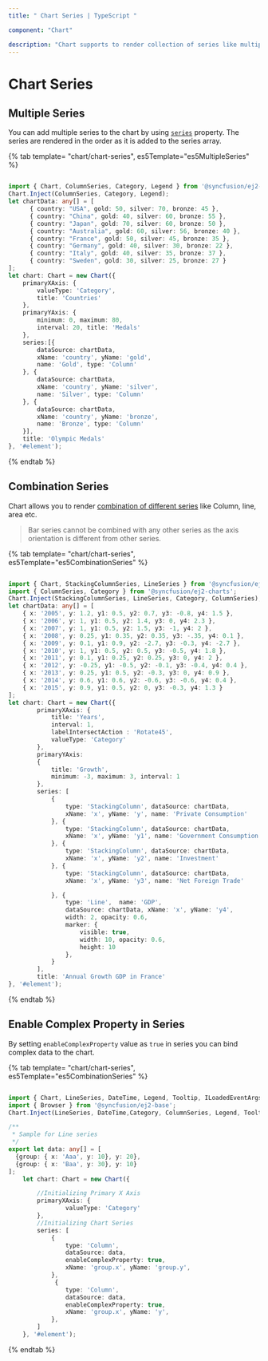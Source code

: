 ```yaml
---
title: " Chart Series | TypeScript "

component: "Chart"

description: "Chart supports to render collection of series like multiple series or combination series."
---
```


# Chart Series

## Multiple Series

You can add multiple series to the chart by using [`series`](../api/chart/seriesModel/) property.
The series are rendered in the order as it is added to the series array.

{% tab template= "chart/chart-series", es5Template="es5MultipleSeries" %}

```typescript

import { Chart, ColumnSeries, Category, Legend } from '@syncfusion/ej2-charts';
Chart.Inject(ColumnSeries, Category, Legend);
let chartData: any[] = [
      { country: "USA", gold: 50, silver: 70, bronze: 45 },
      { country: "China", gold: 40, silver: 60, bronze: 55 },
      { country: "Japan", gold: 70, silver: 60, bronze: 50 },
      { country: "Australia", gold: 60, silver: 56, bronze: 40 },
      { country: "France", gold: 50, silver: 45, bronze: 35 },
      { country: "Germany", gold: 40, silver: 30, bronze: 22 },
      { country: "Italy", gold: 40, silver: 35, bronze: 37 },
      { country: "Sweden", gold: 30, silver: 25, bronze: 27 }
];
let chart: Chart = new Chart({
    primaryXAxis: {
        valueType: 'Category',
        title: 'Countries'
    },
    primaryYAxis: {
        minimum: 0, maximum: 80,
        interval: 20, title: 'Medals'
    },
    series:[{
        dataSource: chartData,
        xName: 'country', yName: 'gold',
        name: 'Gold', type: 'Column'
    }, {
        dataSource: chartData,
        xName: 'country', yName: 'silver',
        name: 'Silver', type: 'Column'
    }, {
        dataSource: chartData,
        xName: 'country', yName: 'bronze',
        name: 'Bronze', type: 'Column'
    }],
    title: 'Olympic Medals'
}, '#element');

```

{% endtab %}

## Combination Series

Chart allows you to render [combination of different series](https://www.syncfusion.com/javascript-ui-controls/js-charts/chart-types/combination-chart) like Column, line, area etc.

>Bar series cannot be combined with any other series as the axis orientation is different from other series.

{% tab template= "chart/chart-series", es5Template="es5CombinationSeries" %}

```typescript

import { Chart, StackingColumnSeries, LineSeries } from '@syncfusion/ej2-charts';
import { ColumnSeries, Category } from '@syncfusion/ej2-charts';
Chart.Inject(StackingColumnSeries, LineSeries, Category, ColumnSeries);
let chartData: any[] = [
    { x: '2005', y: 1.2, y1: 0.5, y2: 0.7, y3: -0.8, y4: 1.5 },
    { x: '2006', y: 1, y1: 0.5, y2: 1.4, y3: 0, y4: 2.3 },
    { x: '2007', y: 1, y1: 0.5, y2: 1.5, y3: -1, y4: 2 },
    { x: '2008', y: 0.25, y1: 0.35, y2: 0.35, y3: -.35, y4: 0.1 },
    { x: '2009', y: 0.1, y1: 0.9, y2: -2.7, y3: -0.3, y4: -2.7 },
    { x: '2010', y: 1, y1: 0.5, y2: 0.5, y3: -0.5, y4: 1.8 },
    { x: '2011', y: 0.1, y1: 0.25, y2: 0.25, y3: 0, y4: 2 },
    { x: '2012', y: -0.25, y1: -0.5, y2: -0.1, y3: -0.4, y4: 0.4 },
    { x: '2013', y: 0.25, y1: 0.5, y2: -0.3, y3: 0, y4: 0.9 },
    { x: '2014', y: 0.6, y1: 0.6, y2: -0.6, y3: -0.6, y4: 0.4 },
    { x: '2015', y: 0.9, y1: 0.5, y2: 0, y3: -0.3, y4: 1.3 }
];
let chart: Chart = new Chart({
        primaryXAxis: {
            title: 'Years',
            interval: 1,
            labelIntersectAction : 'Rotate45',
            valueType: 'Category'
        },
        primaryYAxis:
        {
            title: 'Growth',
            minimum: -3, maximum: 3, interval: 1
        },
        series: [
            {
                type: 'StackingColumn', dataSource: chartData,
                xName: 'x', yName: 'y', name: 'Private Consumption'
            }, {
                type: 'StackingColumn', dataSource: chartData,
                xName: 'x', yName: 'y1', name: 'Government Consumption'
            }, {
                type: 'StackingColumn', dataSource: chartData,
                xName: 'x', yName: 'y2', name: 'Investment'
            }, {
                type: 'StackingColumn', dataSource: chartData,
                xName: 'x', yName: 'y3', name: 'Net Foreign Trade'

            }, {
                type: 'Line',  name: 'GDP',
                dataSource: chartData, xName: 'x', yName: 'y4',
                width: 2, opacity: 0.6,
                marker: {
                    visible: true,
                    width: 10, opacity: 0.6,
                    height: 10
                },
            }
        ],
        title: 'Annual Growth GDP in France'
}, '#element');

```

{% endtab %}

## Enable Complex Property in Series

By setting `enableComplexProperty` value as `true` in series you can bind complex data to the chart.

{% tab template= "chart/chart-series", es5Template="es5CombinationSeries" %}

```typescript

import { Chart, LineSeries, DateTime, Legend, Tooltip, ILoadedEventArgs, ChartTheme,Category, ColumnSeries, } from '@syncfusion/ej2-charts';
import { Browser } from '@syncfusion/ej2-base';
Chart.Inject(LineSeries, DateTime,Category, ColumnSeries, Legend, Tooltip);

/**
 * Sample for Line series
 */
export let data: any[] = [
  {group: { x: 'Aaa', y: 10}, y: 20},
  {group: { x: 'Baa', y: 30}, y: 10}
];
    let chart: Chart = new Chart({

        //Initializing Primary X Axis
        primaryXAxis: {
                valueType: 'Category'
        },
        //Initializing Chart Series
        series: [
            {
                type: 'Column',
                dataSource: data,
                enableComplexProperty: true,
                xName: 'group.x', yName: 'group.y',
            },
             {
                type: 'Column',
                dataSource: data,
                enableComplexProperty: true,
                xName: 'group.x', yName: 'y',
            },
        ]
    }, '#element');

```

{% endtab %}